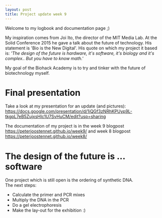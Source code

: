 ```yaml
---
layout: post
title: Project update week 9
---
```


Welcome to my logbook and documentation page ;)<br>

My inspiration comes from Joi Ito, the director of the MIT Media Lab. At the Solid Conference 2015 he gave a talk about the future of technology. His statement is 'Bio is the New Digital'. His quote on which my project it based is: _'The design of the future is hardware, it's software, it's biology and it's complex.. But you have to know math.'_

My goal of the Biohack Academy is to try and tinker with the future of biotechnology myself. <br>

# Final presentation

Take a look at my presentation for an update (and pictures): <https://docs.google.com/presentation/d/1iQGf3zNRhKPUyp9L-tkgpL7eB5ZujxsHIc1U7SvHuCM/edit?usp=sharing>

The documentation of my project is in the week 9 blogpost <https://peterjoostennet.github.io/week9/> and week 8 blogpost <https://peterjoostennet.github.io/week8/>

# The design of the future is ... software

One project which is still open is the ordering of synthetic DNA.
<br>
The next steps:
* Calculate the primer and PCR mixes
* Multiply the DNA in the PCR
* Do a gel electrophoresis 
* Make the lay-out for the exhibition :)





